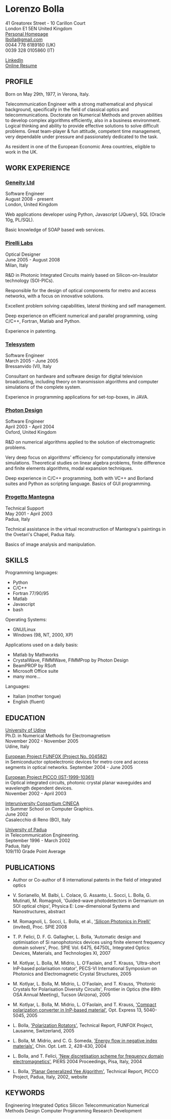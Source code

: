 ﻿Lorenzo Bolla
=============

41 Greatorex Street - 10 Carillon Court  
London E1 5EN United Kingdom  
[Personal Homepage](http://lbolla.info)  
[lbolla@gmail.com](mailto:lbolla@gmail.com)  
0044 778 6189180 (UK)  
0039 328 0105860 (IT)  

[LinkedIn](http://www.linkedin.com/in/lorenzobolla)  
[Online Resume](http://lorenzobolla.emurse.com/)  


PROFILE
-------

Born on May 29th, 1977, in Verona, Italy.

Telecommunication Engineer with a strong mathematical and physical background, specifically in the field of classical optics and telecommunications.
Doctorate on Numerical Methods and proven abilities to develop complex algorithms efficiently, also in a business environment.
Logical thinking and ability to provide effective solutions to solve difficult problems.
Great team-player & fun attitude, competent time management, very dependable under pressure and passionately dedicated to the task.

As resident in one of the European Economic Area countries, eligible to work in the UK.


WORK EXPERIENCE
---------------

### [Geneity Ltd](http://www.geneity.co.uk/) ###

Software Engineer  
August 2008 - present  
London, United Kingdom  

Web applications developer using Python, Javascript (JQuery), SQL (Oracle 10g, PL/SQL).

Basic knowledge of SOAP based web services.

### [Pirelli Labs](http://www.pirellilabs.com/web/default.page) ###

Optical Designer  
June 2005 - August 2008  
Milan, Italy  

R&D in Photonic Integrated Circuits mainly based on Silicon-on-Insulator technology (SOI-PICs).

Responsible for the design of optical components for metro and access networks, with a focus on innovative solutions.

Excellent problem solving capabilities, lateral thinking and self management.

Deep experience on efficient numerical and parallel programming, using C/C++, Fortran, Matlab and Python.

Experience in patenting.


### [Telesystem](http://www.telesystem.it/) ###

Software Engineer  
March 2005 - June 2005  
Bressanvido (VI), Italy  

Consultant on hardware and software design for digital television broadcasting, including theory on transmission algorithms and computer simulations of the complete system.

Experience in programming applications for set-top-boxes, in JAVA.


### [Photon Design](http://www.photond.com/) ###

Software Engineer  
April 2003 - April 2004  
Oxford, United Kingdom  

R&D on numerical algorithms applied to the solution of electromagnetic problems.

Very deep focus on algorithms' efficiency for computationally intensive simulations. Theoretical studies on linear algebra problems, finite difference and finite elements algorithms, modal expansion techniques.

Deep experience in C/C++ programming, both with VC++ and Borland suites and Python as scripting language. Basics of GUI programming.


### [Progetto Mantegna](http://www.progettomantegna.it/) ###

Technical Support  
May 2001 - April 2003  
Padua, Italy  

Technical assistance in the virtual reconstruction of Mantegna's paintings in the Ovetari's Chapel, Padua Italy.

Basics of image analysis and manipulation.


SKILLS
------

Programming languages:

* Python
* C/C++
* Fortran 77/90/95
* Matlab
* Javascript
* bash

Operating Systems:

* GNU/Linux
* Windows (98, NT, 2000, XP)

Applications used on a daily basis:

* Matlab by Mathworks
* CrystalWave, FIMMWave, FIMMProp by Photon Design
* BeamPROP by RSoft
* Microsoft Office suite
* many more...

Languages:

* Italian (mother tongue)
* English (fluent)


EDUCATION
---------

[University of Udine](http://www.uniud.it/)  
Ph.D. in Numerical Methods for Electromagnetism  
November 2002 - November 2005  
Udine, Italy  

[European Project FUNFOX (Project No. 004582)](http://www.iota.u-psud.fr/~funfox/)  
in Semiconductor optoelectronic devices for metro core and access segments in optical networks. 
September 2004 - June 2005  

[European Project PICCO (IST-1999-10361)](http://intecweb.intec.ugent.be/picco/)  
in Optical integrated circuits, photonic crystal planar waveguides and wavelength dependent devices.  
November 2002 - April 2003  

[Interuniversity Consortium CINECA](http://www.cineca.it/)  
in Summer School on Computer Graphics.  
June 2002  
Casalecchio di Reno (BO), Italy  

[University of Padua](http://www.unipd.it/)  
in Telecommunication Engineering.  
September 1996 - March 2002  
Padua, Italy  
109/110 Grade Point Average  


PUBLICATIONS
------------

* Author or Co-author of 8 international patents in the field of integrated optics

* V. Sorianello, M. Balbi, L. Colace, G. Assanto, L. Socci, L. Bolla, G. Mutinati, M. Romagnoli, 'Guided-wave photodetectors in Germanium on SOI optical chips', Physica E: Low-dimensional Systems and Nanostructures, abstract

* M. Romagnoli, L. Socci, L. Bolla, et al., ['Silicon Photonics in Pirelli'](http://dx.doi.org/10.1016/j.physe.2008.08.038) (invited), Proc. SPIE 2008

* T. P. Felici, D. F. G. Gallagher, L. Bolla, 'Automatic design and optimisation of Si nanophotonics devices using finite element frequency domain solvers', Proc. SPIE Vol. 6475, 64750L, Integrated Optics: Devices, Materials, and Technologies XI, 2007

* M. Kotlyar, L. Bolla, M. Midrio, L. O'Faolain, and T. Krauss, 'Ultra-short InP-based polarisation rotator', PECS-VI International Symposium on Photonics and Electromagnetic Crystal Structures, 2005

* M. Kotlyar, L. Bolla, M. Midrio, L. O'Faolain, and T. Krauss, 'Photonic Crystals for Polarisation Diversity Circuits', Frontier in Optics (the 89th OSA Annual Meeting), Tucson (Arizona), 2005

* M. Kotlyar, L. Bolla, M. Midrio, L. O'Faolain, and T. Krauss, ['Compact polarization converter in InP-based material'](http://www.opticsinfobase.org/abstract.cfm?URI=oe-13-13-5040), Opt. Express 13, 5040-5045, 2005

* L. Bolla, ['Polarization Rotators'](http://www.iota.u-psud.fr/~funfox/), Technical Report, FUNFOX Project, Lausanne, Switzerland, 2005

* L. Bolla, M. Midrio, and C. G. Someda, ['Energy flow in negative index materials'](http://www.opticsinfobase.org/abstract.cfm?URI=col-2-7-428), Chin. Opt. Lett. 2, 428-430, 2004

* L. Bolla, and T. Felici, ['New discretisation scheme for frequency domain electromagnetics'](http://sun8.dsea.unipi.it/piers04_v3/), PIERS 2004 Proceedings, Pisa, Italy, 2004

* L. Bolla, ['Planar Generalized Yee Algorithm'](http://intecweb.intec.ugent.be/picco/), Technical Report, PICCO Project, Padua, Italy, 2002, website


KEYWORDS
--------

Engineering Integrated Optics Silicon Telecommunication Numerical Methods Design Computer Programming Research Development

